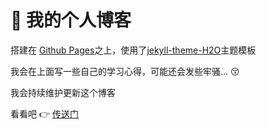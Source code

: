 # :tada: 我的个人博客
搭建在 [Github Pages](https://pages.github.com/)之上，使用了[jekyll-theme-H2O](https://github.com/kaeyleo/jekyll-theme-H2O)主题模板

我会在上面写一些自己的学习心得，可能还会发些牢骚... :kissing_closed_eyes:

我会持续维护更新这个博客

看看吧 :point_right: [传送门](https://danght.github.io/)
